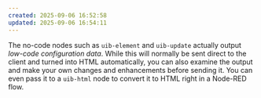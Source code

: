 ```yaml
---
created: 2025-09-06 16:52:58
updated: 2025-09-06 16:54:11
---
```

The no-code nodes such as `uib-element` and `uib-update` actually output *low-code configuration data*. While this will normally be sent direct to the client and turned into HTML automatically, you can also examine the output and make your own changes and enhancements before sending it. You can even pass it to a `uib-html` node to convert it to HTML right in a Node-RED flow.
